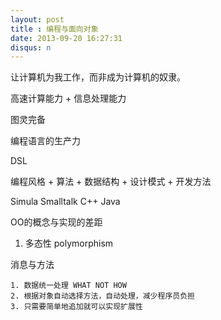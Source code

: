 ```yaml
---
layout: post
title : 编程与面向对象
date: 2013-09-20 16:27:31
disqus: n
---
```


让计算机为我工作，而非成为计算机的奴隶。

高速计算能力 + 信息处理能力

图灵完备

编程语言的生产力

DSL

编程风格 + 算法 + 数据结构 + 设计模式 + 开发方法

Simula 
Smalltalk
C++
Java

OO的概念与实现的差距

1. 多态性 polymorphism 
	
消息与方法

	1. 数据统一处理 WHAT NOT HOW  
	2. 根据对象自动选择方法，自动处理，减少程序员负担
	3. 只需要简单地追加就可以实现扩展性

